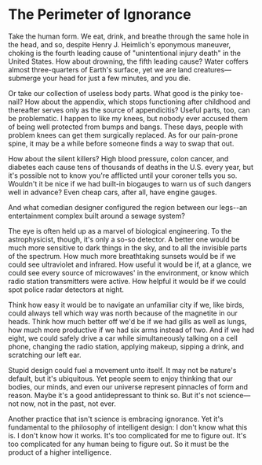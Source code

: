 # The Perimeter of Ignorance

Take the human form. We eat, drink, and breathe through the same hole in the head, and so, despite Henry J. Heimlich's eponymous maneuver, choking is the fourth leading cause of "unintentional injury death" in the United States. How about drowning, the fifth leading cause? Water coffers almost three-quarters of Earth's surface, yet we are land creatures—submerge your head for just a few minutes, and you die.

Or take our collection of useless body parts. What good is the pinky toe-nail? How about the appendix, which stops functioning after childhood and thereafter serves only as the source of appendicitis? Useful parts, too, can be problematic. I happen to like my knees, but nobody ever accused them of being well protected from bumps and bangs. These days, people with problem knees can get them surgically replaced. As for our pain-prone spine, it may be a while before someone finds a way to swap that out.

How about the silent killers? High blood pressure, colon cancer, and diabetes each cause tens of thousands of deaths in the U.S. every year, but it's possible not to know you're afflicted until your coroner tells you so. Wouldn't it be nice if we had built-in biogauges to warn us of such dangers well in advance? Even cheap cars, after all, have engine gauges.

And what comedian designer configured the region between our legs--an entertainment complex built around a sewage system?

The eye is often held up as a marvel of biological engineering. To the astrophysicist, though, it's only a so-so detector. A better one would be much more sensitive to dark things in the sky, and to all the invisible parts of the spectrum. How much more breathtaking sunsets would be if we could see ultraviolet and infrared. How useful it would be if, at a glance, we could see every source of microwaves' in the environment, or know which radio station transmitters were active. How helpful it would be if we could spot police radar detectors at night.

Think how easy it would be to navigate an unfamiliar city if we, like birds, could always tell which way was north because of the magnetite in our heads. Think how much better off we'd be if we had gills as well as lungs, how much more productive if we had six arms instead of two. And if we had eight, we could safely drive a car while simultaneously talking on a cell phone, changing the radio station, applying makeup, sipping a drink, and scratching our left ear.

Stupid design could fuel a movement unto itself. It may not be nature's default, but it's ubiquitous. Yet people seem to enjoy thinking that our bodies, our minds, and even our universe represent pinnacles of form and reason. Maybe it's a good antidepressant to think so. But it's not science—not now, not in the past, not ever.

Another practice that isn't science is embracing ignorance. Yet it's fundamental to the philosophy of intelligent design: I don't know what this is. I don't know how it works. It's too complicated for me to figure out. It's too complicated for any human being to figure out. So it must be the product of a higher intelligence.













